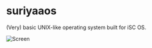 # suriyaaos
(Very) basic UNIX-like operating system built for iSC OS.

![Screen](https://raw.githubusercontent.com/SamyPesse/How-to-Make-a-Computer-Operating-System/master/preview.png)
